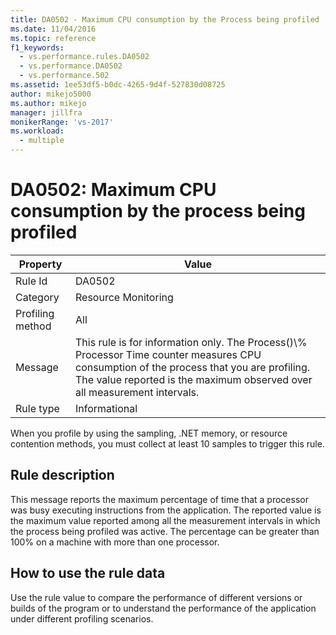 ```yaml
---
title: DA0502 - Maximum CPU consumption by the Process being profiled | Microsoft Docs
ms.date: 11/04/2016
ms.topic: reference
f1_keywords: 
  - vs.performance.rules.DA0502
  - vs.performance.DA0502
  - vs.performance.502
ms.assetid: 1ee53df5-b0dc-4265-9d4f-527830d08725
author: mikejo5000
ms.author: mikejo
manager: jillfra
monikerRange: 'vs-2017'
ms.workload: 
  - multiple
---
```

# DA0502: Maximum CPU consumption by the process being profiled

|Property|Value|
|-|-|
|Rule Id|DA0502|
|Category|Resource Monitoring|
|Profiling method|All|
|Message|This rule is for information only. The Process()\\% Processor Time counter measures CPU consumption of the process that you are profiling. The value reported is the maximum observed over all measurement intervals.|
|Rule type|Informational|

 When you profile by using the sampling, .NET memory, or resource contention methods, you must collect at least 10 samples to trigger this rule.

## Rule description
 This message reports the maximum percentage of time that a processor was busy executing instructions from the application. The reported value is the maximum value reported among all the measurement intervals in which the process being profiled was active. The percentage can be greater than 100% on a machine with more than one processor.

## How to use the rule data
 Use the rule value to compare the performance of different versions or builds of the program or to understand the performance of the application under different profiling scenarios.
